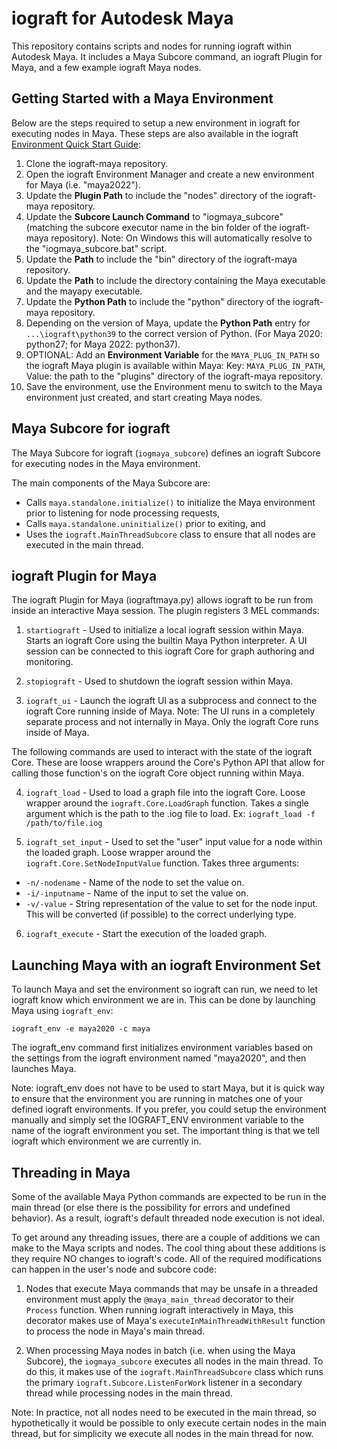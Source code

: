 # iograft for Autodesk Maya

This repository contains scripts and nodes for running iograft within Autodesk Maya. It includes a Maya Subcore command, an iograft Plugin for Maya, and a few example iograft Maya nodes.

## Getting Started with a Maya Environment

Below are the steps required to setup a new environment in iograft for executing nodes in Maya. These steps are also available in the
iograft [Environment Quick Start Guide](https://docs.iograft.com/getting-started/guides/creating-a-new-environment):

1. Clone the iograft-maya repository.
2. Open the iograft Environment Manager and create a new environment for Maya (i.e. "maya2022").
3. Update the **Plugin Path** to include the "nodes" directory of the iograft-maya repository.
4. Update the **Subcore Launch Command** to "iogmaya_subcore" (matching the subcore executor name in the bin folder of the iograft-maya repository). Note: On Windows this will automatically resolve to the "iogmaya_subcore.bat" script.
5. Update the **Path** to include the "bin" directory of the iograft-maya repository.
6. Update the **Path** to include the directory containing the Maya executable and the mayapy executable.
7. Update the **Python Path** to include the "python" directory of the iograft-maya repository.
8. Depending on the version of Maya, update the **Python Path** entry for `...\iograft\python39` to the correct version of Python. (For Maya 2020: python27; for Maya 2022: python37).
9. OPTIONAL: Add an **Environment Variable** for the `MAYA_PLUG_IN_PATH` so the iograft Maya plugin is available within Maya: Key: `MAYA_PLUG_IN_PATH`, Value: the path to the "plugins" directory of the iograft-maya repository.
10. Save the environment, use the Environment menu to switch to the Maya environment just created, and start creating Maya nodes.

## Maya Subcore for iograft

The Maya Subcore for iograft (`iogmaya_subcore`) defines an iograft Subcore for executing nodes in the Maya environment.

The main components of the Maya Subcore are:
- Calls `maya.standalone.initialize()` to initialize the Maya environment prior to listening for node processing requests,
- Calls `maya.standalone.uninitialize()` prior to exiting, and
- Uses the `iograft.MainThreadSubcore` class to ensure that all nodes are executed in the main thread.


## iograft Plugin for Maya

The iograft Plugin for Maya (iograftmaya.py) allows iograft to be run from inside an interactive Maya session. The plugin registers 3 MEL commands:

1. `startiograft` -
Used to initialize a local iograft session within Maya. Starts an iograft Core using the builtin Maya Python interpreter. A UI session can be connected to this iograft Core for graph authoring and monitoring.

2. `stopiograft` -
Used to shutdown the iograft session within Maya.

3. `iograft_ui` -
Launch the iograft UI as a subprocess and connect to the iograft Core running inside of Maya. Note: The UI runs in a completely separate process and not internally in Maya. Only the iograft Core runs inside of Maya.

The following commands are used to interact with the state of the iograft Core.
These are loose wrappers around the Core's Python API that allow for
calling those function's on the iograft Core object running within Maya.

4. `iograft_load` -
Used to load a graph file into the iograft Core. Loose wrapper around the `iograft.Core.LoadGraph` function. Takes a single argument which is the path to the .iog file to load. Ex: `iograft_load -f /path/to/file.iog`

5. `iograft_set_input` -
Used to set the "user" input value for a node within the loaded graph. Loose wrapper around the `iograft.Core.SetNodeInputValue` function. Takes three arguments:
- `-n/-nodename` - Name of the node to set the value on.
- `-i/-inputname` - Name of the input to set the value on.
- `-v/-value` - String representation of the value to set for the node input. This will be converted (if possible) to the correct underlying type.

6. `iograft_execute` -
Start the execution of the loaded graph.


## Launching Maya with an iograft Environment Set

To launch Maya and set the environment so iograft can run, we need to let iograft know which environment we are in. This can be done by launching Maya using `iograft_env`:

`iograft_env -e maya2020 -c maya`

The iograft_env command first initializes environment variables based on the settings from the iograft environment named "maya2020", and then launches Maya.

Note: iograft_env does not have to be used to start Maya, but it is quick way to ensure that the environment you are running in matches one of your defined iograft environments. If you prefer, you could setup the environment manually and simply set the IOGRAFT_ENV environment variable to the name of the iograft environment you set. The important thing is that we tell iograft which environment we are currently in.


## Threading in Maya

Some of the available Maya Python commands are expected to be run in the main thread (or else there is the possibility for errors and undefined behavior). As a result, iograft's default threaded node execution is not ideal.

To get around any threading issues, there are a couple of additions we can make to the Maya scripts and nodes. The cool thing about these additions is they require NO changes to iograft's code. All of the required modifications can happen in the user's node and subcore code:

1. Nodes that execute Maya commands that may be unsafe in a threaded environment must apply the `@maya_main_thread` decorator to their `Process` function. When running iograft interactively in Maya, this decorator makes use of Maya's `executeInMainThreadWithResult` function to process the node in Maya's main thread.

2. When processing Maya nodes in batch (i.e. when using the Maya Subcore), the `iogmaya_subcore` executes all nodes in the main thread. To do this, it makes use of the `iograft.MainThreadSubcore` class which runs the primary `iograft.Subcore.ListenForWork` listener in a secondary thread while processing nodes in the main thread.

Note: In practice, not all nodes need to be executed in the main thread, so hypothetically it would be possible to only execute certain nodes in the main thread, but for simplicity we execute all nodes in the main thread for now.
